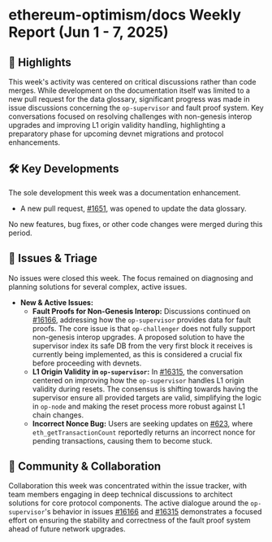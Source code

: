 # ethereum-optimism/docs Weekly Report (Jun 1 - 7, 2025)

## 🚀 Highlights
This week's activity was centered on critical discussions rather than code merges. While development on the documentation itself was limited to a new pull request for the data glossary, significant progress was made in issue discussions concerning the `op-supervisor` and fault proof system. Key conversations focused on resolving challenges with non-genesis interop upgrades and improving L1 origin validity handling, highlighting a preparatory phase for upcoming devnet migrations and protocol enhancements.

## 🛠️ Key Developments
The sole development this week was a documentation enhancement.
- A new pull request, [#1651](https://github.com/ethereum-optimism/docs/pull/1651), was opened to update the data glossary.

No new features, bug fixes, or other code changes were merged during this period.

## 🐛 Issues & Triage
No issues were closed this week. The focus remained on diagnosing and planning solutions for several complex, active issues.

- **New & Active Issues:**
  - **Fault Proofs for Non-Genesis Interop:** Discussions continued on [#16166](https://github.com/ethereum-optimism/docs/issues/16166), addressing how the `op-supervisor` provides data for fault proofs. The core issue is that `op-challenger` does not fully support non-genesis interop upgrades. A proposed solution to have the supervisor index its safe DB from the very first block it receives is currently being implemented, as this is considered a crucial fix before proceeding with devnets.
  - **L1 Origin Validity in `op-supervisor`:** In [#16315](https://github.com/ethereum-optimism/docs/issues/16315), the conversation centered on improving how the `op-supervisor` handles L1 origin validity during resets. The consensus is shifting towards having the supervisor ensure all provided targets are valid, simplifying the logic in `op-node` and making the reset process more robust against L1 chain changes.
  - **Incorrect Nonce Bug:** Users are seeking updates on [#623](https://github.com/ethereum-optimism/docs/issues/623), where `eth_getTransactionCount` reportedly returns an incorrect nonce for pending transactions, causing them to become stuck.

## 💬 Community & Collaboration
Collaboration this week was concentrated within the issue tracker, with team members engaging in deep technical discussions to architect solutions for core protocol components. The active dialogue around the `op-supervisor`'s behavior in issues [#16166](https://github.com/ethereum-optimism/docs/issues/16166) and [#16315](https://github.com/ethereum-optimism/docs/issues/16315) demonstrates a focused effort on ensuring the stability and correctness of the fault proof system ahead of future network upgrades.